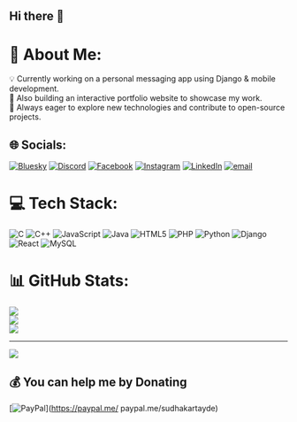 ## Hi there 👋

# 💫 About Me:
💡 Currently working on a personal messaging app using Django & mobile development.<br>📌 Also building an interactive portfolio website to showcase my work.<br>💬 Always eager to explore new technologies and contribute to open-source projects.


## 🌐 Socials:
[![Bluesky](https://img.shields.io/badge/bluesky-0285FF?style=for-the-badge&logo=bluesky&logoColor=%23FFFFFF)](https://bsky.app/profile/mr-ritesh-t.bsky.social) [![Discord](https://img.shields.io/badge/Discord-%237289DA.svg?logo=discord&logoColor=white)](https://discord.gg/https://discord.gg/NwZrkg6c) [![Facebook](https://img.shields.io/badge/Facebook-%231877F2.svg?logo=Facebook&logoColor=white)](https://facebook.com/https://www.facebook.com/profile.php?id=100079516917477) [![Instagram](https://img.shields.io/badge/Instagram-%23E4405F.svg?logo=Instagram&logoColor=white)](https://instagram.com/Mr.Ritesh__t) [![LinkedIn](https://img.shields.io/badge/LinkedIn-%230077B5.svg?logo=linkedin&logoColor=white)](www.linkedin.com/in/mr-ritesh) [![email](https://img.shields.io/badge/Email-D14836?logo=gmail&logoColor=white)](mailto:riteshtayade68@gmail.com) 

# 💻 Tech Stack:
![C](https://img.shields.io/badge/c-%2300599C.svg?style=for-the-badge&logo=c&logoColor=white) ![C++](https://img.shields.io/badge/c++-%2300599C.svg?style=for-the-badge&logo=c%2B%2B&logoColor=white) ![JavaScript](https://img.shields.io/badge/javascript-%23323330.svg?style=for-the-badge&logo=javascript&logoColor=%23F7DF1E) ![Java](https://img.shields.io/badge/java-%23ED8B00.svg?style=for-the-badge&logo=openjdk&logoColor=white) ![HTML5](https://img.shields.io/badge/html5-%23E34F26.svg?style=for-the-badge&logo=html5&logoColor=white) ![PHP](https://img.shields.io/badge/php-%23777BB4.svg?style=for-the-badge&logo=php&logoColor=white) ![Python](https://img.shields.io/badge/python-3670A0?style=for-the-badge&logo=python&logoColor=ffdd54) ![Django](https://img.shields.io/badge/django-%23092E20.svg?style=for-the-badge&logo=django&logoColor=white) ![React](https://img.shields.io/badge/react-%2320232a.svg?style=for-the-badge&logo=react&logoColor=%2361DAFB) ![MySQL](https://img.shields.io/badge/mysql-4479A1.svg?style=for-the-badge&logo=mysql&logoColor=white)
# 📊 GitHub Stats:
![](https://github-readme-stats.vercel.app/api?username=Mr-Ritesh-t&theme=dark&hide_border=false&include_all_commits=false&count_private=false)<br/>
![](https://github-readme-streak-stats.herokuapp.com/?user=Mr-Ritesh-t&theme=dark&hide_border=false)<br/>
![](https://github-readme-stats.vercel.app/api/top-langs/?username=Mr-Ritesh-t&theme=dark&hide_border=false&include_all_commits=false&count_private=false&layout=compact)

---
[![](https://visitcount.itsvg.in/api?id=Mr-Ritesh-t&icon=0&color=0)](https://visitcount.itsvg.in)

  ## 💰 You can help me by Donating
  [![PayPal](https://img.shields.io/badge/PayPal-00457C?style=for-the-badge&logo=paypal&logoColor=white)](https://paypal.me/ paypal.me/sudhakartayde) 

  
<!-- Proudly created with GPRM ( https://gprm.itsvg.in ) -->
